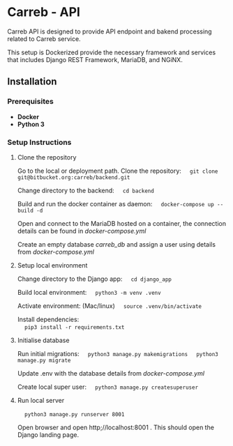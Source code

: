 # Carreb - API

Carreb API is designed to provide API endpoint and bakend processing related to Carreb service.

This setup is Dockerized provide the necessary framework and services that includes Django REST Framework, MariaDB, and NGiNX.

## Installation

### Prerequisites

- **Docker**
- **Python 3**

### Setup Instructions

1. Clone the repository
   
    Go to the local or deployment path. Clone the repository:
    &nbsp;&nbsp;&nbsp;&nbsp;`git clone git@bitbucket.org:carreb/backend.git`<br>

    Change directory to the backend:
    &nbsp;&nbsp;&nbsp;&nbsp;`cd backend`

    Build and run the docker container as daemon:
    &nbsp;&nbsp;&nbsp;&nbsp;`docker-compose up --build -d`

    Open and connect to the MariaDB hosted on a container, the connection details can be found in *docker-compose.yml*

    Create an empty database *carreb_db* and assign a user using details from *docker-compose.yml*

2. Setup local environment

    Change directory to the Django app:
    &nbsp;&nbsp;&nbsp;&nbsp;`cd django_app`

    Build local environment:
    &nbsp;&nbsp;&nbsp;&nbsp;`python3 -m venv .venv`

    Activate environment:
    (Mac/linux)
    &nbsp;&nbsp;&nbsp;&nbsp;`source .venv/bin/activate`

    Install dependencies:    
    &nbsp;&nbsp;&nbsp;&nbsp;`pip3 install -r requirements.txt`
    
3. Initialise database
   
    Run initial migrations:
    &nbsp;&nbsp;&nbsp;&nbsp;`python3 manage.py makemigrations`
    &nbsp;&nbsp;&nbsp;&nbsp;`python3 manage.py migrate`

    Update .env with the database details from *docker-compose.yml*

    Create local super user:
    &nbsp;&nbsp;&nbsp;&nbsp;`python3 manage.py createsuperuser`

3. Run local server

    &nbsp;&nbsp;&nbsp;&nbsp;`python3 manage.py runserver 8001`

    Open browser and open http;//localhost:8001 .   This should open the Django landing page.